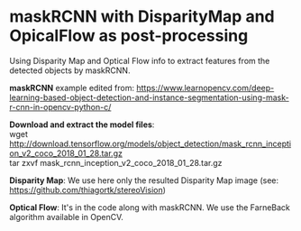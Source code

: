 # maskRCNN with DisparityMap and OpicalFlow as post-processing
Using Disparity Map and Optical Flow info to extract features from the detected objects by maskRCNN.

**maskRCNN** example edited from: https://www.learnopencv.com/deep-learning-based-object-detection-and-instance-segmentation-using-mask-r-cnn-in-opencv-python-c/

**Download and extract the model files**: <br/>
wget http://download.tensorflow.org/models/object_detection/mask_rcnn_inception_v2_coco_2018_01_28.tar.gz <br/>
tar zxvf mask_rcnn_inception_v2_coco_2018_01_28.tar.gz

**Disparity Map**: We use here only the resulted Disparity Map image (see: https://github.com/thiagortk/stereoVision)

**Optical Flow**: It's in the code along with maskRCNN. We use the FarneBack algorithm available in OpenCV.
